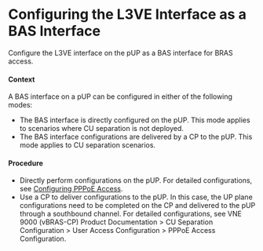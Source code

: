 Configuring the L3VE Interface as a BAS Interface
=================================================

Configure the L3VE interface on the pUP as a BAS interface for BRAS access.

#### Context

A BAS interface on a pUP can be configured in either of the following modes:

* The BAS interface is directly configured on the pUP. This mode applies to scenarios where CU separation is not deployed.
* The BAS interface configurations are delivered by a CP to the pUP. This mode applies to CU separation scenarios.


#### Procedure

* Directly perform configurations on the pUP. For detailed configurations, see [Configuring PPPoE Access](../ne/dc_ne_pppoe_cfg_0004.html).
* Use a CP to deliver configurations to the pUP. In this case, the UP plane configurations need to be completed on the CP and delivered to the pUP through a southbound channel. For detailed configurations, see VNE 9000 (vBRAS-CP) Product Documentation > CU Separation Configuration > User Access Configuration > PPPoE Access Configuration.
